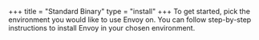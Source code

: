 +++
title = "Standard Binary"
type = "install"
+++
To get started, pick the environment you would like to use Envoy on.
You can follow step-by-step instructions to install Envoy in your chosen environment.
